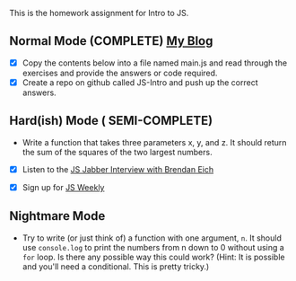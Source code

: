 This is the homework assignment for Intro to JS.

## Normal Mode (COMPLETE) [My Blog](http://joshuarivers.info)

- [x] Copy the contents below into a file named main.js and read through the exercises and provide the answers or code required.
- [x] Create a repo on github called JS-Intro and push up the correct answers.

## Hard(ish) Mode ( SEMI-COMPLETE)

- Write a function that takes three parameters x, y, and z. It should return the sum of the squares of the two largest numbers.
- [x] Listen to the [JS Jabber Interview with Brendan Eich](http://devchat.tv/js-jabber/124-jsj-the-origin-of-javascript-with-brendan-eich)
- [x] Sign up for [JS Weekly](http://javascriptweekly.com/)


## Nightmare Mode

- Try to write (or just think of) a function with one argument, `n`. It should use `console.log` to print the numbers from n down to 0 without using a `for` loop. Is there any possible way this could work? (Hint: It is possible and you'll need a conditional. This is pretty tricky.)